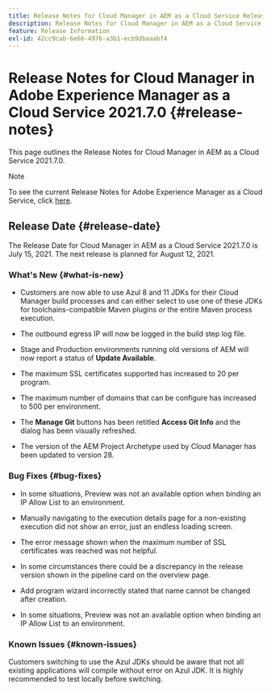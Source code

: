 ```yaml
---
title: Release Notes for Cloud Manager in AEM as a Cloud Service Release 2021.7.0
description: Release Notes for Cloud Manager in AEM as a Cloud Service Release 2021.7.0
feature: Release Information
exl-id: 42cc9cab-6e66-4976-a3b1-ecb9dbaaabf4
---
```

# Release Notes for Cloud Manager in Adobe Experience Manager as a Cloud Service 2021.7.0 {#release-notes}

This page outlines the Release Notes for Cloud Manager in AEM as a Cloud Service 2021.7.0.

>[!NOTE]
>To see the current Release Notes for Adobe Experience Manager as a Cloud Service, click [here](https://experienceleague.adobe.com/docs/experience-manager-cloud-service/release-notes/release-notes/release-notes-current.html).

## Release Date {#release-date}

The Release Date for Cloud Manager in AEM as a Cloud Service 2021.7.0 is July 15, 2021.
The next release is planned for August 12, 2021.

### What's New {#what-is-new}

* Customers are now able to use Azul 8 and 11 JDKs for their Cloud Manager build processes and can either select to use one of these JDKs for toolchains-compatible Maven plugins *or* the entire Maven process execution.

* The outbound egress IP will now be logged in the build step log file. 

* Stage and Production environments running old versions of AEM will now report a status of **Update Available**. 

* The maximum SSL certificates supported has increased to 20 per program.

* The maximum number of domains that can be configure has increased to 500 per environment.

* The **Manage Git** buttons has been retitled **Access Git Info** and the dialog has been visually refreshed.

* The version of the AEM Project Archetype used by Cloud Manager has been updated to version 28.

### Bug Fixes {#bug-fixes}

* In some situations, Preview was not an available option when binding an IP Allow List to an environment.

* Manually navigating to the execution details page for a non-existing execution did not show an error, just an endless loading screen.

* The error message shown when the maximum number of SSL certificates was reached was not helpful.

* In some circumstances there could be a discrepancy in the release version shown in the pipeline card on the overview page.

* Add program wizard incorrectly stated that name cannot be changed after creation. 

* In some situations, Preview was not an available option when binding an IP Allow List to an environment.

### Known Issues {#known-issues}

Customers switching to use the Azul JDKs should be aware that not all existing applications will compile without error on Azul JDK. It is highly recommended to test locally before switching.

